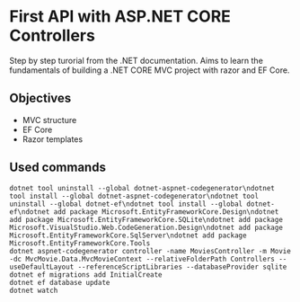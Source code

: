 # First API with ASP.NET CORE Controllers
Step by step turorial from the .NET documentation. Aims to learn the fundamentals of building a .NET CORE MVC project with razor and EF Core.

## Objectives
- MVC structure
- EF Core
- Razor templates

## Used commands
    dotnet tool uninstall --global dotnet-aspnet-codegenerator\ndotnet tool install --global dotnet-aspnet-codegenerator\ndotnet tool uninstall --global dotnet-ef\ndotnet tool install --global dotnet-ef\ndotnet add package Microsoft.EntityFrameworkCore.Design\ndotnet add package Microsoft.EntityFrameworkCore.SQLite\ndotnet add package Microsoft.VisualStudio.Web.CodeGeneration.Design\ndotnet add package Microsoft.EntityFrameworkCore.SqlServer\ndotnet add package Microsoft.EntityFrameworkCore.Tools
    dotnet aspnet-codegenerator controller -name MoviesController -m Movie -dc MvcMovie.Data.MvcMovieContext --relativeFolderPath Controllers --useDefaultLayout --referenceScriptLibraries --databaseProvider sqlite
    dotnet ef migrations add InitialCreate
    dotnet ef database update
    dotnet watch


    